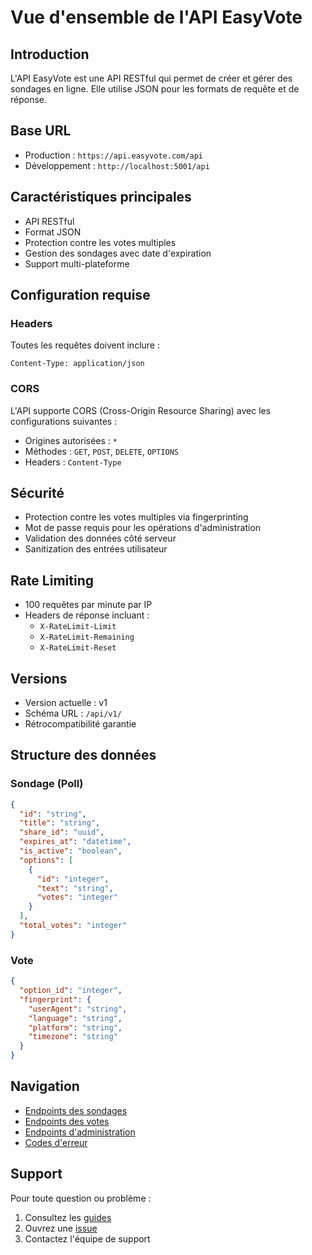 # Vue d'ensemble de l'API EasyVote

## Introduction
L'API EasyVote est une API RESTful qui permet de créer et gérer des sondages en ligne. Elle utilise JSON pour les formats de requête et de réponse.

## Base URL
- Production : `https://api.easyvote.com/api`
- Développement : `http://localhost:5001/api`

## Caractéristiques principales
- API RESTful
- Format JSON
- Protection contre les votes multiples
- Gestion des sondages avec date d'expiration
- Support multi-plateforme

## Configuration requise
### Headers
Toutes les requêtes doivent inclure :
```http
Content-Type: application/json
```

### CORS
L'API supporte CORS (Cross-Origin Resource Sharing) avec les configurations suivantes :
- Origines autorisées : `*`
- Méthodes : `GET`, `POST`, `DELETE`, `OPTIONS`
- Headers : `Content-Type`

## Sécurité
- Protection contre les votes multiples via fingerprinting
- Mot de passe requis pour les opérations d'administration
- Validation des données côté serveur
- Sanitization des entrées utilisateur

## Rate Limiting
- 100 requêtes par minute par IP
- Headers de réponse incluant :
  - `X-RateLimit-Limit`
  - `X-RateLimit-Remaining`
  - `X-RateLimit-Reset`

## Versions
- Version actuelle : v1
- Schéma URL : `/api/v1/`
- Rétrocompatibilité garantie

## Structure des données

### Sondage (Poll)
```json
{
  "id": "string",
  "title": "string",
  "share_id": "uuid",
  "expires_at": "datetime",
  "is_active": "boolean",
  "options": [
    {
      "id": "integer",
      "text": "string",
      "votes": "integer"
    }
  ],
  "total_votes": "integer"
}
```

### Vote
```json
{
  "option_id": "integer",
  "fingerprint": {
    "userAgent": "string",
    "language": "string",
    "platform": "string",
    "timezone": "string"
  }
}
```

## Navigation
- [Endpoints des sondages](./Endpoints/Polls)
- [Endpoints des votes](./Endpoints/Votes)
- [Endpoints d'administration](./Endpoints/Administration)
- [Codes d'erreur](./Error-Codes)

## Support
Pour toute question ou problème :
1. Consultez les [guides](../Guides/Getting-Started)
2. Ouvrez une [issue](https://github.com/[username]/vote-app/issues)
3. Contactez l'équipe de support
